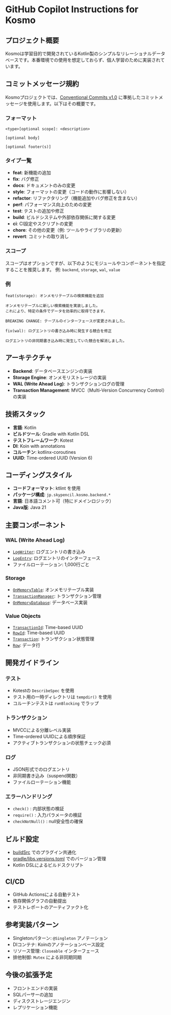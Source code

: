 # GitHub Copilot Instructions for Kosmo
## プロジェクト概要
Kosmoは学習目的で開発されているKotlin製のシンプルなリレーショナルデータベースです。本番環境での使用を想定しておらず、個人学習のために実装されています。

## コミットメッセージ規約

Kosmoプロジェクトでは、[Conventional Commits v1.0](https://www.conventionalcommits.org/en/v1.0.0/) に準拠したコミットメッセージを使用します。以下はその概要です。

### フォーマット
```
<type>[optional scope]: <description>

[optional body]

[optional footer(s)]
```

### タイプ一覧
- **feat**: 新機能の追加
- **fix**: バグ修正
- **docs**: ドキュメントのみの変更
- **style**: フォーマットの変更（コードの動作に影響しない）
- **refactor**: リファクタリング（機能追加やバグ修正を含まない）
- **perf**: パフォーマンス向上のための変更
- **test**: テストの追加や修正
- **build**: ビルドシステムや外部依存関係に関する変更
- **ci**: CI設定やスクリプトの変更
- **chore**: その他の変更（例: ツールやライブラリの更新）
- **revert**: コミットの取り消し

### スコープ
スコープはオプションですが、以下のようにモジュールやコンポーネントを指定することを推奨します。
例: `backend`, `storage`, `wal`, `value`

### 例
```
feat(storage): オンメモリテーブルの検索機能を追加

オンメモリテーブルに新しい検索機能を実装しました。
これにより、特定の条件でデータを効率的に取得できます。

BREAKING CHANGE: テーブルのインターフェースが変更されました。
```

```
fix(wal): ログエントリの書き込み時に発生する競合を修正

ログエントリの非同期書き込み時に発生していた競合を解消しました。
```

## アーキテクチャ
- **Backend**: データベースエンジンの実装
- **Storage Engine**: オンメモリストレージの実装
- **WAL (Write Ahead Log)**: トランザクションログの管理
- **Transaction Management**: MVCC（Multi-Version Concurrency Control）の実装

## 技術スタック
- **言語**: Kotlin
- **ビルドツール**: Gradle with Kotlin DSL
- **テストフレームワーク**: Kotest
- **DI**: Koin with annotations
- **コルーチン**: kotlinx-coroutines
- **UUID**: Time-ordered UUID (Version 6)

## コーディングスタイル
- **コードフォーマット**: ktlint を使用
- **パッケージ構成**: `jp.skypencil.kosmo.backend.*`
- **言語**: 日本語コメント可（特にドメインロジック）
- **Java版**: Java 21

## 主要コンポーネント

### WAL (Write Ahead Log)
- [`LogWriter`](backend/src/main/kotlin/jp/skypencil/kosmo/backend/wal/LogWriter.kt): ログエントリの書き込み
- [`LogEntry`](backend/src/main/kotlin/jp/skypencil/kosmo/backend/value/LogEntry.kt): ログエントリのインターフェース
- ファイルローテーション: 1,000行ごと

### Storage
- [`OnMemoryTable`](backend/src/main/kotlin/jp/skypencil/kosmo/backend/storage/onmemory/OnMemoryTable.kt): オンメモリテーブル実装
- [`TransactionManager`](backend/src/main/kotlin/jp/skypencil/kosmo/backend/storage/onmemory/TransactionManager.kt): トランザクション管理
- [`OnMemoryDatabase`](backend/src/main/kotlin/jp/skypencil/kosmo/backend/storage/onmemory/OnMemoryDatabase.kt): データベース実装

### Value Objects
- [`TransactionId`](backend/src/main/kotlin/jp/skypencil/kosmo/backend/value/TransactionId.kt): Time-based UUID
- [`RowId`](backend/src/main/kotlin/jp/skypencil/kosmo/backend/value/RowId.kt): Time-based UUID
- [`Transaction`](backend/src/main/kotlin/jp/skypencil/kosmo/backend/value/Transaction.kt): トランザクション状態管理
- [`Row`](backend/src/main/kotlin/jp/skypencil/kosmo/backend/value/Row.kt): データ行

## 開発ガイドライン

### テスト
- Kotestの `DescribeSpec` を使用
- テスト用の一時ディレクトリは `tempdir()` を使用
- コルーチンテストは `runBlocking` でラップ

### トランザクション
- MVCCによる分離レベル実装
- Time-ordered UUIDによる順序保証
- アクティブトランザクションの状態チェック必須

### ログ
- JSON形式でのログエントリ
- 非同期書き込み（suspend関数）
- ファイルローテーション機能

### エラーハンドリング
- `check()` : 内部状態の検証
- `require()` : 入力パラメータの検証
- `checkNotNull()` : null安全性の確保

## ビルド設定
- [buildSrc](buildSrc/) でのプラグイン共通化
- [gradle/libs.versions.toml](gradle/libs.versions.toml) でのバージョン管理
- Kotlin DSLによるビルドスクリプト

## CI/CD
- GitHub Actionsによる自動テスト
- 依存関係グラフの自動提出
- テストレポートのアーティファクト化

## 参考実装パターン
- Singletonパターン: `@Singleton` アノテーション
- DIコンテナ: Koinのアノテーションベース設定
- リソース管理: `Closeable` インターフェース
- 排他制御: `Mutex` による非同期同期

## 今後の拡張予定
- フロントエンドの実装
- SQLパーサーの追加
- ディスクストレージエンジン
- レプリケーション機能
